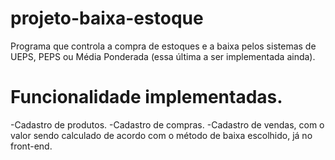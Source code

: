 # projeto-baixa-estoque
Programa que controla a compra de estoques e a baixa pelos sistemas de UEPS, PEPS ou Média Ponderada (essa última a ser implementada ainda).

# Funcionalidade implementadas.
-Cadastro de produtos.
-Cadastro de compras.
-Cadastro de vendas, com o valor sendo calculado de acordo com o método de baixa escolhido, já no front-end.
